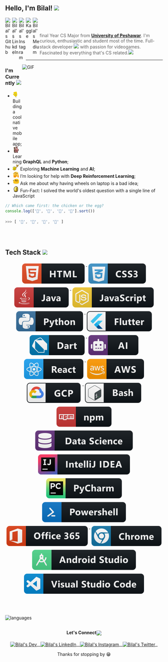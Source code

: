 ## Hello, I'm Bilal! <img src="https://github.com/rajput2107/rajput2107/blob/master/Assets/Hi.gif" width="29"/> </h2>

<a href="https://github.com/bilalktk">
  <img align="left" alt="Bilal's Github" width="22px" src="https://cdn.jsdelivr.net/npm/simple-icons@v3/icons/github.svg" />
</a>
<a href="bilalnkhattak@gmail.com">
  <img align="left" alt="Bilal's LinkdeIn" width="22px" src="https://cdn.jsdelivr.net/npm/simple-icons@3.1.0/icons/gmail.svg" />
</a>
<a href="https://www.instagram.com/mabroukimehdi/">
  <img align="left" alt="Bilal's Instagram" width="22px" src="https://cdn.jsdelivr.net/npm/simple-icons@v3/icons/telegram.svg" />
</a>
<a href="https://www.kaggle.com/bilalktk">
  <img align="left" alt="Kaggle" width="22px" src="https://cdn.jsdelivr.net/npm/simple-icons@3.1.0/icons/kaggle.svg" />
</a>
</a>
<a href="https://medium.com/@bilalktk">
  <img align="left" alt="Bilal's Medium" width="22px" src="https://cdn.jsdelivr.net/npm/simple-icons@v3/icons/medium.svg" />
</a>

<br />
<br />

> final Year CS Major from <a href="http://www.uop.edu.pk//"><b>University of Peshawar</b></a>. I'm curious, enthusiastic and student most of the time. Full-stack developer <img src="https://github.com/rajput2107/rajput2107/blob/master/Assets/Rocket.gif" height="18px"> with passion for videogames. Fascinated by everything that's CS related.<img src="https://github.com/rajput2107/rajput2107/blob/master/Assets/PC.gif" height="20px"/>

-----------
  
  <img align="right" alt="GIF" height="300px" width="450px" src=https://camo.githubusercontent.com/992babdffd8c74a1502de375fbdf7e4d54773242/68747470733a2f2f6d656469612e67697068792e636f6d2f6d656469612f53576f536b4e36447854737a71494b4571762f67697068792e676966>

### I'm Currently <img src="https://media.giphy.com/media/VgCDAzcKvsR6OM0uWg/giphy.gif" width="50">

- <img alt="GIF" src="https://github.com/deut-erium/deut-erium/blob/master/assets/wave.gif?raw=1" width="20vw" /> Building a cool native mobile app;
- <img alt="GIF" src="https://github.com/deut-erium/deut-erium/blob/master/assets/gandalf_parrot.gif?raw=1" width="20vw" /> Learning **GraphQL** and **Python**;
- <img alt="GIF" src="https://github.com/deut-erium/deut-erium/blob/master/assets/headbang.gif?raw=1" width="20vw" /> Exploring **Machine Learning** and **AI**;
- <img alt="GIF" src="https://github.com/deut-erium/deut-erium/blob/master/assets/hmm.gif?raw=1" width="20vw" /> I’m looking for help with **Deep Reinforcement Learning**;
- <img alt="GIF" src="https://github.com/deut-erium/deut-erium/blob/master/assets/happy.gif?raw=1" width="20vw" /> Ask me about why having wheels on laptop is a bad idea;
- <img alt="GIF" src="https://github.com/deut-erium/deut-erium/blob/master/assets/coin.gif?raw=1" width="20vw" /> Fun-Fact: I solved the world's oldest question with a single line of JavaScript
<!-- wi*quL3fcV -->

```javascript
// Which came first: the chicken or the egg?
console.log(['🥚', '🐣', '🐥', '🐔'].sort())

>>> [ '🐔', '🐣', '🐥', '🥚' ]
```
<br />
<br />

## Tech Stack <img src="https://media.giphy.com/media/WUlplcMpOCEmTGBtBW/giphy.gif" width="30">

<p align="center">
  <!-- For more icons please follow  https://github.com/MikeCodesDotNET/ColoredBadges -->
  <a href="#">
    <img src="svg/html.svg" alt="html" style="vertical-align:top; margin:6px 4px">
  </a>
  <a href="#">
    <img src="svg/css3.svg" alt="css3" style="vertical-align:top; margin:6px 4px">
  </a>
  <a href="#">
    <img src="svg/java.svg" alt="java" style="vertical-align:top; margin:6px 4px">
  </a> 
  <a href="#">
    <img src="svg/js.svg" alt="js" style="vertical-align:top; margin:6px 4px">
  </a> 
  <a href="#">
    <img src="svg/python.svg" alt="python" style="vertical-align:top; margin:6px 4px">
  </a> 
  <a href="#">
    <img src="svg/flutter.svg" alt="flutter" style="vertical-align:top; margin:6px 4px">
  </a> 
  <a href="#">
    <img src="svg/dart.svg" alt="dart" style="vertical-align:top; margin:6px 4px">
  </a> 
  <a href="#">
    <img src="svg/ai.svg" alt="ai" style="vertical-align:top; margin:6px 4px">
  </a> 
  <a href="#">
    <img src="svg/react.svg" alt="react" style="vertical-align:top; margin:6px 4px">
  </a> 
  <a href="#">
    <img src="svg/aws.svg" alt="aws" style="vertical-align:top; margin:6px 4px">
  </a> 
  <a href="#">
    <img src="svg/gcp.svg" alt="gcp" style="vertical-align:top; margin:6px 4px">
  </a> 
  <a href="#">
    <img src="svg/bash.svg" alt="bash" style="vertical-align:top; margin:6px 4px">
  </a> 
  <a href="#">
    <img src="svg/npm.svg" alt="npm" style="vertical-align:top; margin:6px 4px">
  </a> 
   <a href="#">
    <img src="svg/datascience.svg" alt="datascience" style="vertical-align:top; margin:6px 4px">
  </a> 
  <a href="#">
    <img src="svg/jetbrains_intellij.svg" alt="intellij" style="vertical-align:top; margin:6px 4px">
  </a> 
  <a href="#">
    <img src="svg/jetbrains_pycharm.svg" alt="pycharm" style="vertical-align:top; margin:6px 4px">
  </a> 
  <a href="#">
    <img src="svg/powershell.svg" alt="powershell" style="vertical-align:top; margin:6px 4px">
  </a> 
  <a href="#">
    <img src="svg/office_365.svg" alt="office_365" style="vertical-align:top; margin:6px 4px">
  </a> 
   <a href="#">
    <img src="svg/chrome.svg" alt="chrome" style="vertical-align:top; margin:6px 4px">
  </a> 
  <a href="#">
    <img src="svg/android_studio.svg" alt="android" style="vertical-align:top; margin:6px 4px">
  </a> 
   <a href="#">
    <img src="svg/visualstudio_code.svg" alt="visualstudio_code" style="vertical-align:top; margin:6px 4px">
  </a> 
</p> 

<br />
<br />

<!-- My GitHub stats with buefy theme -->
<p align="left">
<img src="https://github-readme-stats.vercel.app/api/top-langs/?username=hedythedev&layout=compact&theme=buefy" alt="languages" height="165">
</p>


##

<div align="center">
  <h4 align="center"> Let's Connect<img align="center" src="https://github.com/rajput2107/rajput2107/blob/master/Assets/Handshake.gif" height="33px" /></h4> 
</div>

<p align="center">
<a href="https://dev.to/bilalktk" target="blank">
  <img align="center" alt="Bilal's Dev" width="30px" src="https://raw.githubusercontent.com/WaylonWalker/WaylonWalker/main/icon/dev.png" /> &nbsp;
 </a>
<a href="https://www.linkedin.com/in/pramod-kumar-4aa47616b/" target="blank">
  <img align="center" alt="Bilal's LinkedIn" width="30px" src="https://www.vectorlogo.zone/logos/linkedin/linkedin-icon.svg" /> &nbsp;
 </a>
 <a href="https://www.instagram.com/cyber_freak_21/" target="blank">
  <img align="center" alt="Bilal's Instagram" width="30px" src="https://www.vectorlogo.zone/logos/instagram/instagram-icon.svg" /> &nbsp;
 </a>
 <a href="https://twitter.com/pramod2107" target="blank">
  <img align="center" alt="Bilal's Twitter" width="30px" src="https://www.vectorlogo.zone/logos/twitter/twitter-official.svg" /> &nbsp;
 </a>
 
  <br/>
  <div align="center">
    Thanks for stopping by 😁
</div>
  
  <br/>
